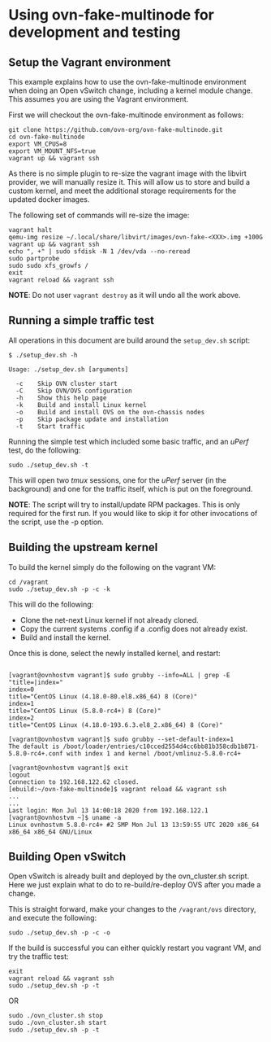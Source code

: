 # Using ovn-fake-multinode for development and testing

## Setup the Vagrant environment

This example explains how to use the ovn-fake-multinode environment when doing
an Open vSwitch change, including a kernel module change. This assumes you are
using the Vagrant environment.

First we will checkout the ovn-fake-multinode environment as follows:

```
git clone https://github.com/ovn-org/ovn-fake-multinode.git
cd ovn-fake-multinode
export VM_CPUS=8
export VM_MOUNT_NFS=true
vagrant up && vagrant ssh
```

As there is no simple plugin to re-size the vagrant image with the libvirt
provider, we will manually resize it. This will allow us to store and build
a custom kernel, and meet the additional storage requirements for the
updated docker images.

The following set of commands will re-size the image:

```
vagrant halt
qemu-img resize ~/.local/share/libvirt/images/ovn-fake-<XXX>.img +100G
vagrant up && vagrant ssh
echo ", +" | sudo sfdisk -N 1 /dev/vda --no-reread
sudo partprobe
sudo sudo xfs_growfs /
exit
vagrant reload && vagrant ssh
```

**NOTE**: Do not user `vagrant destroy` as it will undo all the work above.


## Running a simple traffic test

All operations in this document are build around the `setup_dev.sh` script:

```
$ ./setup_dev.sh -h

Usage: ./setup_dev.sh [arguments]

  -c    Skip OVN cluster start
  -C    Skip OVN/OVS configuration
  -h    Show this help page
  -k    Build and install Linux kernel
  -o    Build and install OVS on the ovn-chassis nodes
  -p    Skip package update and installation
  -t    Start traffic
```

Running the simple test which included some basic traffic, and an _uPerf_ test,
do the following:

```
sudo ./setup_dev.sh -t
```

This will open two _tmux_ sessions, one for the _uPerf_ server (in the
background) and one for the traffic itself, which is put on the foreground.

**NOTE**: The script will try to install/update RPM packages. This is only
required for the first run. If you would like to skip it for other invocations
of the script, use the -p option.


## Building the upstream kernel

To build the kernel simply do the following on the vagrant VM:

```
cd /vagrant
sudo ./setup_dev.sh -p -c -k
```

This will do the following:

- Clone the net-next Linux kernel if not already cloned.
- Copy the current systems .config if a .config does not already exist.
- Build and install the kernel.

Once this is done, select the newly installed kernel, and restart:

```

[vagrant@ovnhostvm vagrant]$ sudo grubby --info=ALL | grep -E "title=|index="
index=0
title="CentOS Linux (4.18.0-80.el8.x86_64) 8 (Core)"
index=1
title="CentOS Linux (5.8.0-rc4+) 8 (Core)"
index=2
title="CentOS Linux (4.18.0-193.6.3.el8_2.x86_64) 8 (Core)"

[vagrant@ovnhostvm vagrant]$ sudo grubby --set-default-index=1
The default is /boot/loader/entries/c10cced2554d4cc6bb81b358cdb1b871-5.8.0-rc4+.conf with index 1 and kernel /boot/vmlinuz-5.8.0-rc4+

[vagrant@ovnhostvm vagrant]$ exit
logout
Connection to 192.168.122.62 closed.
[ebuild:~/ovn-fake-multinode]$ vagrant reload && vagrant ssh
...
...
Last login: Mon Jul 13 14:00:18 2020 from 192.168.122.1
[vagrant@ovnhostvm ~]$ uname -a
Linux ovnhostvm 5.8.0-rc4+ #2 SMP Mon Jul 13 13:59:55 UTC 2020 x86_64 x86_64 x86_64 GNU/Linux
```


## Building Open vSwitch

Open vSwitch is already built and deployed by the ovn_cluster.sh script. Here we
just explain what to do to re-build/re-deploy OVS after you made a change.

This is straight forward, make your changes to the `/vagrant/ovs` directory,
and execute the following:

```
sudo ./setup_dev.sh -p -c -o
```

If the build is successful you can either quickly restart you vagrant VM,
and try the traffic test:

```
exit
vagrant reload && vagrant ssh
sudo ./setup_dev.sh -p -t
```

OR

```
sudo ./ovn_cluster.sh stop
sudo ./ovn_cluster.sh start
sudo ./setup_dev.sh -p -t
```
